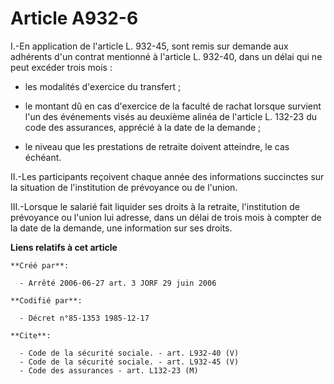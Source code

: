 # Article A932-6

I.-En application de l'article L. 932-45, sont remis sur demande aux adhérents d'un contrat mentionné à l'article L. 932-40,
dans un délai qui ne peut excéder trois mois :

- les modalités d'exercice du transfert ;

- le montant dû en cas d'exercice de la faculté de rachat lorsque survient l'un des événements visés au deuxième alinéa de
l'article L. 132-23 du code des assurances, apprécié à la date de la demande ;

- le niveau que les prestations de retraite doivent atteindre, le cas échéant. 

II.-Les participants reçoivent chaque année des informations succinctes sur la situation de l'institution de prévoyance ou de
l'union. 

III.-Lorsque le salarié fait liquider ses droits à la retraite, l'institution de prévoyance ou l'union lui adresse, dans un
délai de trois mois à compter de la date de la demande, une information sur ses droits.

**Liens relatifs à cet article**

	**Créé par**:

	  - Arrêté 2006-06-27 art. 3 JORF 29 juin 2006

	**Codifié par**:

	  - Décret n°85-1353 1985-12-17

	**Cite**:

	  - Code de la sécurité sociale. - art. L932-40 (V)
	  - Code de la sécurité sociale. - art. L932-45 (V)
	  - Code des assurances - art. L132-23 (M)
